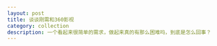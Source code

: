 ```yaml
---
layout: post
title: 谈谈刚需和360影视
category: collection
description: 一个看起来很简单的需求，做起来真的有那么困难吗，到底是怎么回事？
---
```


[BeiYuu]:    http://beiyuu.com  "BeiYuu"
